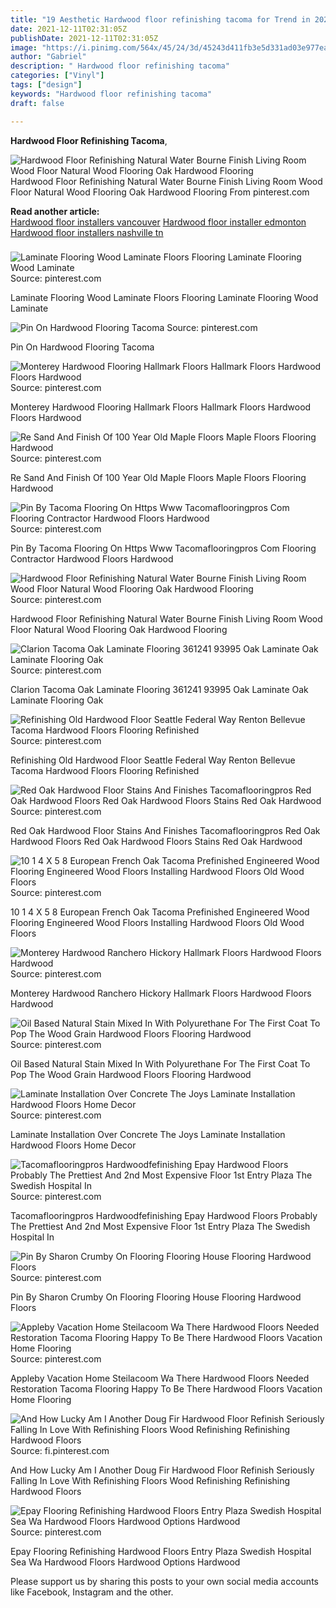 ```yaml
---
title: "19 Aesthetic Hardwood floor refinishing tacoma for Trend in 2022"
date: 2021-12-11T02:31:05Z
publishDate: 2021-12-11T02:31:05Z
image: "https://i.pinimg.com/564x/45/24/3d/45243d411fb3e5d331ad03e977ea5bc7.jpg"
author: "Gabriel"
description: " Hardwood floor refinishing tacoma"
categories: ["Vinyl"]
tags: ["design"]
keywords: "Hardwood floor refinishing tacoma"
draft: false

---
```

<!-- Head tag Code -->
**Hardwood Floor Refinishing Tacoma**, 

![Hardwood Floor Refinishing Natural Water Bourne Finish Living Room Wood Floor Natural Wood Flooring Oak Hardwood Flooring](https://i.pinimg.com/474x/7f/7c/98/7f7c98466576d3b80392c95bb86434a3.jpg "Hardwood Floor Refinishing Natural Water Bourne Finish Living Room Wood Floor Natural Wood Flooring Oak Hardwood Flooring")
Hardwood Floor Refinishing Natural Water Bourne Finish Living Room Wood Floor Natural Wood Flooring Oak Hardwood Flooring From pinterest.com

**Read another article:**  
[Hardwood floor installers vancouver](/hardwood-floor-installers-vancouver/)
[Hardwood floor installer edmonton](/hardwood-floor-installer-edmonton/)
[Hardwood floor installers nashville tn](/hardwood-floor-installers-nashville-tn/)




### 

 


![Laminate Flooring Wood Laminate Floors Flooring Laminate Flooring Wood Laminate](https://i.pinimg.com/originals/57/05/d4/5705d4a5b21b4d8054cda01348fbb4e0.jpg "Laminate Flooring Wood Laminate Floors Flooring Laminate Flooring Wood Laminate")
Source: pinterest.com

Laminate Flooring Wood Laminate Floors Flooring Laminate Flooring Wood Laminate  

![Pin On Hardwood Flooring Tacoma](https://i.pinimg.com/474x/a0/48/17/a0481739228e4efe95abb00df6d29c36.jpg "Pin On Hardwood Flooring Tacoma")
Source: pinterest.com

Pin On Hardwood Flooring Tacoma  

![Monterey Hardwood Flooring Hallmark Floors Hallmark Floors Hardwood Floors Hardwood](https://i.pinimg.com/564x/e1/80/78/e180780038e3be593ff0208ba917eec8--engineered-hardwood-flooring-hardwood-floors.jpg "Monterey Hardwood Flooring Hallmark Floors Hallmark Floors Hardwood Floors Hardwood")
Source: pinterest.com

Monterey Hardwood Flooring Hallmark Floors Hallmark Floors Hardwood Floors Hardwood  

![Re Sand And Finish Of 100 Year Old Maple Floors Maple Floors Flooring Hardwood](https://i.pinimg.com/originals/a0/93/e4/a093e4cc0376a0efb8797028499df259.jpg "Re Sand And Finish Of 100 Year Old Maple Floors Maple Floors Flooring Hardwood")
Source: pinterest.com

Re Sand And Finish Of 100 Year Old Maple Floors Maple Floors Flooring Hardwood  

![Pin By Tacoma Flooring On Https Www Tacomaflooringpros Com Flooring Contractor Hardwood Floors Hardwood](https://i.pinimg.com/474x/b7/89/fe/b789fe65061e363f53c5f9ea5e9918ff.jpg "Pin By Tacoma Flooring On Https Www Tacomaflooringpros Com Flooring Contractor Hardwood Floors Hardwood")
Source: pinterest.com

Pin By Tacoma Flooring On Https Www Tacomaflooringpros Com Flooring Contractor Hardwood Floors Hardwood  

![Hardwood Floor Refinishing Natural Water Bourne Finish Living Room Wood Floor Natural Wood Flooring Oak Hardwood Flooring](https://i.pinimg.com/474x/7f/7c/98/7f7c98466576d3b80392c95bb86434a3.jpg "Hardwood Floor Refinishing Natural Water Bourne Finish Living Room Wood Floor Natural Wood Flooring Oak Hardwood Flooring")
Source: pinterest.com

Hardwood Floor Refinishing Natural Water Bourne Finish Living Room Wood Floor Natural Wood Flooring Oak Hardwood Flooring  

![Clarion Tacoma Oak Laminate Flooring 361241 93995 Oak Laminate Oak Laminate Flooring Oak](https://i.pinimg.com/736x/4d/4a/f7/4d4af705eb5ecb9849fbf31f5716b40f.jpg "Clarion Tacoma Oak Laminate Flooring 361241 93995 Oak Laminate Oak Laminate Flooring Oak")
Source: pinterest.com

Clarion Tacoma Oak Laminate Flooring 361241 93995 Oak Laminate Oak Laminate Flooring Oak  

![Refinishing Old Hardwood Floor Seattle Federal Way Renton Bellevue Tacoma Hardwood Floors Flooring Refinished](https://i.pinimg.com/736x/f9/9b/2c/f99b2c37d42ae8fbacb10aa45c7f0dc4--federal-seattle.jpg "Refinishing Old Hardwood Floor Seattle Federal Way Renton Bellevue Tacoma Hardwood Floors Flooring Refinished")
Source: pinterest.com

Refinishing Old Hardwood Floor Seattle Federal Way Renton Bellevue Tacoma Hardwood Floors Flooring Refinished  

![Red Oak Hardwood Floor Stains And Finishes Tacomaflooringpros Red Oak Hardwood Floors Red Oak Hardwood Floors Stains Red Oak Hardwood](https://i.pinimg.com/736x/37/48/cd/3748cdfd076b81cd95bacf8a54948368.jpg "Red Oak Hardwood Floor Stains And Finishes Tacomaflooringpros Red Oak Hardwood Floors Red Oak Hardwood Floors Stains Red Oak Hardwood")
Source: pinterest.com

Red Oak Hardwood Floor Stains And Finishes Tacomaflooringpros Red Oak Hardwood Floors Red Oak Hardwood Floors Stains Red Oak Hardwood  

![10 1 4 X 5 8 European French Oak Tacoma Prefinished Engineered Wood Flooring Engineered Wood Floors Installing Hardwood Floors Old Wood Floors](https://i.pinimg.com/originals/3a/90/36/3a9036a834a88155b036f07aba8be06a.jpg "10 1 4 X 5 8 European French Oak Tacoma Prefinished Engineered Wood Flooring Engineered Wood Floors Installing Hardwood Floors Old Wood Floors")
Source: pinterest.com

10 1 4 X 5 8 European French Oak Tacoma Prefinished Engineered Wood Flooring Engineered Wood Floors Installing Hardwood Floors Old Wood Floors  

![Monterey Hardwood Ranchero Hickory Hallmark Floors Hardwood Floors Hardwood](https://i.pinimg.com/originals/fa/ad/9e/faad9ea88522255ee3085af2a996fbd0.jpg "Monterey Hardwood Ranchero Hickory Hallmark Floors Hardwood Floors Hardwood")
Source: pinterest.com

Monterey Hardwood Ranchero Hickory Hallmark Floors Hardwood Floors Hardwood  

![Oil Based Natural Stain Mixed In With Polyurethane For The First Coat To Pop The Wood Grain Hardwood Floors Flooring Hardwood](https://i.pinimg.com/originals/4b/8e/f7/4b8ef75fb7d76f4cb828184988ce3df2.jpg "Oil Based Natural Stain Mixed In With Polyurethane For The First Coat To Pop The Wood Grain Hardwood Floors Flooring Hardwood")
Source: pinterest.com

Oil Based Natural Stain Mixed In With Polyurethane For The First Coat To Pop The Wood Grain Hardwood Floors Flooring Hardwood  

![Laminate Installation Over Concrete The Joys Laminate Installation Hardwood Floors Home Decor](https://i.pinimg.com/originals/3f/53/d0/3f53d06a60debce862c4c9f5c94c7381.jpg "Laminate Installation Over Concrete The Joys Laminate Installation Hardwood Floors Home Decor")
Source: pinterest.com

Laminate Installation Over Concrete The Joys Laminate Installation Hardwood Floors Home Decor  

![Tacomaflooringpros Hardwoodfefinishing Epay Hardwood Floors Probably The Prettiest And 2nd Most Expensive Floor 1st Entry Plaza The Swedish Hospital In](https://i.pinimg.com/474x/55/18/7b/55187bd86ff9747c1652f4a24229218b.jpg "Tacomaflooringpros Hardwoodfefinishing Epay Hardwood Floors Probably The Prettiest And 2nd Most Expensive Floor 1st Entry Plaza The Swedish Hospital In")
Source: pinterest.com

Tacomaflooringpros Hardwoodfefinishing Epay Hardwood Floors Probably The Prettiest And 2nd Most Expensive Floor 1st Entry Plaza The Swedish Hospital In  

![Pin By Sharon Crumby On Flooring Flooring House Flooring Hardwood Floors](https://i.pinimg.com/736x/19/b4/e4/19b4e4cf34eaf2084ddfb2e596793d10--house-floor.jpg "Pin By Sharon Crumby On Flooring Flooring House Flooring Hardwood Floors")
Source: pinterest.com

Pin By Sharon Crumby On Flooring Flooring House Flooring Hardwood Floors  

![Appleby Vacation Home Steilacoom Wa There Hardwood Floors Needed Restoration Tacoma Flooring Happy To Be There Hardwood Floors Vacation Home Flooring](https://i.pinimg.com/736x/e8/5e/46/e85e464359c08089a36d332c5780a101.jpg "Appleby Vacation Home Steilacoom Wa There Hardwood Floors Needed Restoration Tacoma Flooring Happy To Be There Hardwood Floors Vacation Home Flooring")
Source: pinterest.com

Appleby Vacation Home Steilacoom Wa There Hardwood Floors Needed Restoration Tacoma Flooring Happy To Be There Hardwood Floors Vacation Home Flooring  

![And How Lucky Am I Another Doug Fir Hardwood Floor Refinish Seriously Falling In Love With Refinishing Floors Wood Refinishing Refinishing Hardwood Floors](https://i.pinimg.com/originals/c6/5f/1f/c65f1f772731b2c576f719643abc9ea6.jpg "And How Lucky Am I Another Doug Fir Hardwood Floor Refinish Seriously Falling In Love With Refinishing Floors Wood Refinishing Refinishing Hardwood Floors")
Source: fi.pinterest.com

And How Lucky Am I Another Doug Fir Hardwood Floor Refinish Seriously Falling In Love With Refinishing Floors Wood Refinishing Refinishing Hardwood Floors  

![Epay Flooring Refinishing Hardwood Floors Entry Plaza Swedish Hospital Sea Wa Hardwood Floors Hardwood Options Hardwood](https://i.pinimg.com/564x/45/24/3d/45243d411fb3e5d331ad03e977ea5bc7.jpg "Epay Flooring Refinishing Hardwood Floors Entry Plaza Swedish Hospital Sea Wa Hardwood Floors Hardwood Options Hardwood")
Source: pinterest.com

Epay Flooring Refinishing Hardwood Floors Entry Plaza Swedish Hospital Sea Wa Hardwood Floors Hardwood Options Hardwood  

Please support us by sharing this posts to your own social media accounts like Facebook, Instagram and the other.

